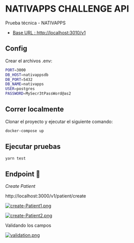 # NATIVAPPS CHALLENGE API

Prueba técnica - NATIVAPPS

- [Base URL : http://localhost:3010/v1](http://localhost:3010/v1)

## Config

Crear el archivos .env:

```bash
PORT=3000
DB_HOST=nativappsdb
DB_PORT=5432
DB_NAME=nativapps
USER=postgres
PASSWORD=MySecr3tPassWord@as2
```

## Correr localmente

Clonar el proyecto y ejecutar el siguiente comando:

```bash
docker-compose up
```

## Ejecutar pruebas

```bash
yarn test
```

## Endpoint 🚀

_Create Patient_

http://localhost:3000/v1/patient/create

[![create-Patient1.png](https://i.postimg.cc/CLY3DGdz/create-Patient1.png)](https://postimg.cc/QV4YZWQ3)

[![create-Patient2.png](https://i.postimg.cc/4yTxpYhs/create-Patient2.png)](https://postimg.cc/wy0zpTVG)





Validando los campos

[![validation.png](https://i.postimg.cc/6qSzHNtW/validation.png)](https://postimg.cc/m1YQDJPJ)


